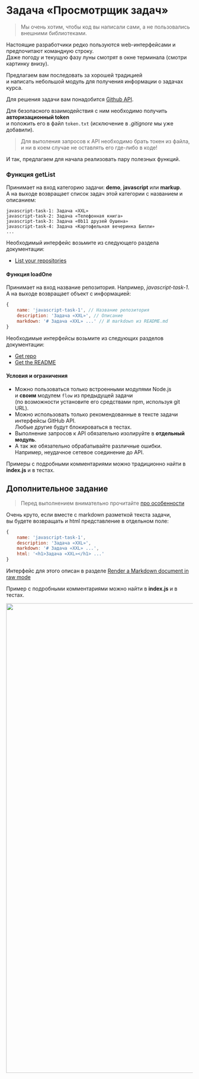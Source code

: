 # Задача «Просмотрщик задач»

> Мы очень хотим, чтобы код вы написали сами, а не пользовались внешними библиотеками.

Настоящие разработчики редко пользуются web-интерфейсами и предпочитают командную строку.  
Даже погоду и текущую фазу луны смотрят в окне терминала (смотри картинку внизу).

Предлагаем вам последовать за хорошей традицией  
и написать небольшой модуль для получения информации о задачах курса.

Для решения задачи вам понадобится [Github API](https://developer.github.com/v3/).

Для безопасного взаимодействия с ним необходимо получить **авторизационный token**  
и положить его в файл `token.txt` (исключение в *.gitignore* мы уже добавили).

> Для выполения запросов к API необходимо брать токен из файла,  
и ни в коем случае не оставлять его где-либо в коде!

И так, предлагаем для начала реализовать пару полезных функций.

### Функция getList

Принимает на вход категорию задачи: **demo**, **javascript** или **markup**.  
А на выходе возвращает список задач этой категории с названием и описанием:  

```
javascript-task-1: Задача «XXL»
javascript-task-2: Задача «Телефонная книга»
javascript-task-3: Задача «0b11 друзей Оушена»
javascript-task-4: Задача «Картофельная вечеринка Билли»
...
```

Необходимый интерфейс возьмите из следующего раздела документации:
- [List your repositories](https://developer.github.com/v3/repos/#list-your-repositories)

#### Функция loadOne

Принимает на вход название репозитория. Например, *javascript-task-1*.  
А на выходе возвращает объект с информацией:

```js
{
    name: 'javascript-task-1', // Название репозитория
    description: 'Задача «XXL»', // Описание
    markdown: '# Задача «XXL» ...' // И markdown из README.md
}
```

Необходимые интерфейсы возьмите из следующих разделов документации:  
- [Get repo](https://developer.github.com/v3/repos/#get)
- [Get the README](https://developer.github.com/v3/repos/contents/#get-the-readme)

#### Условия и ограничения

- Можно пользоваться только встроенными модулями Node.js  
и **своим** модулем `flow` из предыдущей задачи  
(по возможности установите его средствами npm, используя git URL).
- Можно использовать только рекомендованные в тексте задачи интерфейсы GitHub API.  
Любые другие будут блокироваться в тестах.
- Выполнение запросов к API обязательно изолируйте в **отдельный модуль**.
- А так же обязательно обрабатывайте различные ошибки.  
Например, неудачное сетевое соединение до API.

Примеры с подробными комментариями можно традиционно найти в __index.js__ и в тестах.

## Дополнительное задание

> Перед выполнением внимательно прочитайте [про особенности](https://github.com/urfu-2016/guides/blob/master/workflow/extra.md)

Очень круто, если вместе с markdown разметкой текста задачи,  
вы будете возвращать и html представление в отдельном поле:  
```js
{
    name: 'javascript-task-1',
    description: 'Задача «XXL»',
    markdown: '# Задача «XXL» ...',
    html: '<h1>Задача «XXL»</h1> ...'
}
```

Интерфейс для этого описан в разделе [Render a Markdown document in raw mode](https://developer.github.com/v3/markdown/#render-a-markdown-document-in-raw-mode)

Пример с подробными комментариями можно найти в __index.js__ и в тестах.

<img width="1264" alt="" src="https://cloud.githubusercontent.com/assets/4534405/20875529/3fe05294-badd-11e6-8e8d-18c4d33e8f4e.png">
